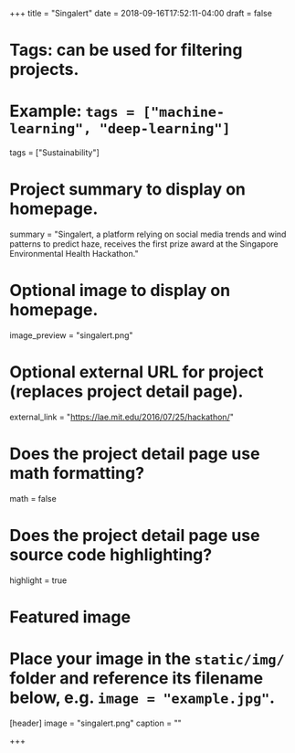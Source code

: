 +++
title = "Singalert"
date = 2018-09-16T17:52:11-04:00
draft = false

# Tags: can be used for filtering projects.
# Example: `tags = ["machine-learning", "deep-learning"]`
tags = ["Sustainability"]

# Project summary to display on homepage.
summary = "Singalert, a platform relying on social media trends and wind patterns to predict haze, receives the first prize award at the Singapore Environmental Health Hackathon."

# Optional image to display on homepage.
image_preview = "singalert.png"

# Optional external URL for project (replaces project detail page).
external_link = "https://lae.mit.edu/2016/07/25/hackathon/"

# Does the project detail page use math formatting?
math = false

# Does the project detail page use source code highlighting?
highlight = true

# Featured image
# Place your image in the `static/img/` folder and reference its filename below, e.g. `image = "example.jpg"`.
[header]
image = "singalert.png"
caption = ""

+++
